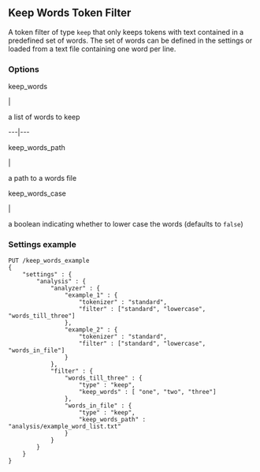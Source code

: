 ## Keep Words Token Filter

A token filter of type `keep` that only keeps tokens with text contained in a predefined set of words. The set of words can be defined in the settings or loaded from a text file containing one word per line.

### Options

keep_words 

| 

a list of words to keep   
  
---|---  
  
keep_words_path 

| 

a path to a words file   
  
keep_words_case 

| 

a boolean indicating whether to lower case the words (defaults to `false`)   
  
### Settings example
    
    
    PUT /keep_words_example
    {
        "settings" : {
            "analysis" : {
                "analyzer" : {
                    "example_1" : {
                        "tokenizer" : "standard",
                        "filter" : ["standard", "lowercase", "words_till_three"]
                    },
                    "example_2" : {
                        "tokenizer" : "standard",
                        "filter" : ["standard", "lowercase", "words_in_file"]
                    }
                },
                "filter" : {
                    "words_till_three" : {
                        "type" : "keep",
                        "keep_words" : [ "one", "two", "three"]
                    },
                    "words_in_file" : {
                        "type" : "keep",
                        "keep_words_path" : "analysis/example_word_list.txt"
                    }
                }
            }
        }
    }
